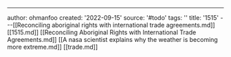 ---
author: ohmanfoo
created: '2022-09-15'
source: '#todo'
tags: ''
title: '1515'
---[[Reconciling aboriginal rights with international trade agreements.md]]
[[1515.md]]
[[Reconciling Aboriginal Rights with International Trade Agreements.md]]
[[A nasa scientist explains why the weather is becoming more extreme.md]]
[[trade.md]]
